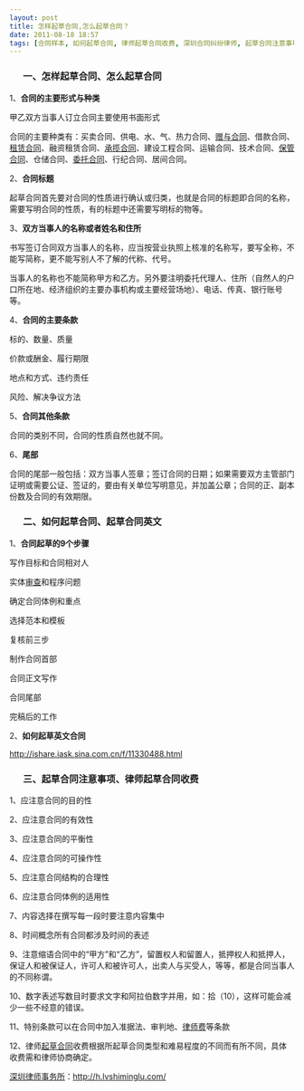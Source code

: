 ```yaml
---
layout: post
title: 怎样起草合同,怎么起草合同？
date: 2011-08-18 18:57
tags: [合同样本, 如何起草合同, 律师起草合同收费, 深圳合同纠纷律师, 起草合同注意事项, 起草合同英文]
---
```

<ol>
<h3>一、怎样起草合同、怎么起草合同</h3>
</ol>
1、<strong>合同的主要形式与种类</strong>

甲乙双方当事人订立合同主要使用书面形式

合同的主要种类有：买卖合同、供电、水、气、热力合同、<a href="http://h.lvshiminglu.com/law/tag/%E8%B5%A0%E4%B8%8E%E5%90%88%E5%90%8C%E6%A1%88%E4%BE%8B" target="_blank">赠与合同</a>、借款合同、<a href="http://h.lvshiminglu.com/law/tag/%E7%A7%9F%E8%B5%81%E5%90%88%E5%90%8C" target="_blank">租赁合同</a>、融资租赁合同、<a href="http://h.lvshiminglu.com/law/752.html" target="_blank">承揽合同</a>、建设工程合同、运输合同、技术合同、<a href="http://h.lvshiminglu.com/law/767.html" target="_blank">保管合同</a>、仓储合同、<a href="http://h.lvshiminglu.com/law/762.html" target="_blank">委托合同</a>、行纪合同、居间合同。

2、<strong>合同标题</strong>

起草合同首先要对合同的性质进行确认或归类，也就是合同的标题即合同的名称，需要写明合同的性质，有的标题中还需要写明标的物等。

3、<strong>双方当事人的名称或者姓名和住所</strong>

书写签订合同双方当事人的名称，应当按营业执照上核准的名称写，要写全称，不能写简称，更不能写别人不了解的代称、代号。

当事人的名称也不能简称甲方和乙方。另外要注明委托代理人、住所（自然人的户口所在地、经济组织的主要办事机构或主要经营场地）、电话、传真、银行账号等。

4、<strong>合同的主要条款</strong>

标的、数量、质量

价款或酬金、履行期限

地点和方式、违约责任

风险、解决争议方法

5、<strong>合同其他条款</strong>

合同的类别不同，合同的性质自然也就不同。

6、<strong>尾部</strong>

合同的尾部一般包括：双方当事人签章；签订合同的日期；如果需要双方主管部门证明或需要公证、签证的，要由有关单位写明意见，并加盖公章；合同的正、副本份数及合同的有效期限。
<ol>
<h3>二、如何起草合同、起草合同英文</h3>
</ol>
1、<strong>合同起草的9个步骤</strong>

写作目标和合同相对人

实体<a href="http://h.lvshiminglu.com/law/736.html" target="_blank">审查</a>和程序问题

确定合同体例和重点

选择范本和模板

复核前三步

制作合同首部

合同正文写作

合同尾部

完稿后的工作

2、<strong>如何起草英文合同</strong>

<a href="http://ishare.iask.sina.com.cn/f/11330488.html" target="_blank">http://ishare.iask.sina.com.cn/f/11330488.html</a>
<ol>
<h3>三、起草合同注意事项、律师起草合同收费</h3>
</ol>
1、应注意合同的目的性

2、应注意合同的有效性

3、应注意合同的平衡性

4、应注意合同的可操作性

5、应注意合同结构的合理性

6、应注意合同体例的适用性

7、内容选择在撰写每一段时要注意内容集中

8、时间概念所有合同都涉及时间的表述

9、注意缩语合同中的“甲方”和“乙方”，留置权人和留置人，抵押权人和抵押人，保证人和被保证人，许可人和被许可人，出卖人与买受人，等等，都是合同当事人的不同称谓。

10、数字表述写数目时要求文字和阿拉伯数字并用，如：拾（10），这样可能会减少一些不经意的错误。

11、特别条款可以在合同中加入准据法、审判地、<a href="http://h.lvshiminglu.com/law/328.html" target="_blank">律师费</a>等条款

12、律师<a href="http://h.lvshiminglu.com/law/768.html" target="_blank">起草合同</a>收费根据所起草合同类型和难易程度的不同而有所不同，具体收费需和律师协商确定。

<a href="http://h.lvshiminglu.com/">深圳律师事务所</a>：<a href="http://h.lvshiminglu.com/">http://h.lvshiminglu.com/</a>

